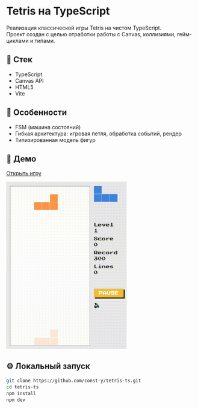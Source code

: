 # Tetris на TypeScript

Реализация классической игры Tetris на чистом TypeScript.  
Проект создан с целью отработки работы с Canvas, коллизиями, гейм-циклами и типами.

## 🔧 Стек

- TypeScript
- Canvas API
- HTML5
- Vite

## 🧠 Особенности

- FSM (машина состояний)
- Гибкая архитектура: игровая петля, обработка событий, рендер
- Типизированная модель фигур

## 🚀 Демо

[Открыть игру](https://tetris-ts.vercel.app)

![preview](./preview.gif)

## ⚙️ Локальный запуск

```bash
git clone https://github.com/const-y/tetris-ts.git
cd tetris-ts
npm install
npm dev
```
